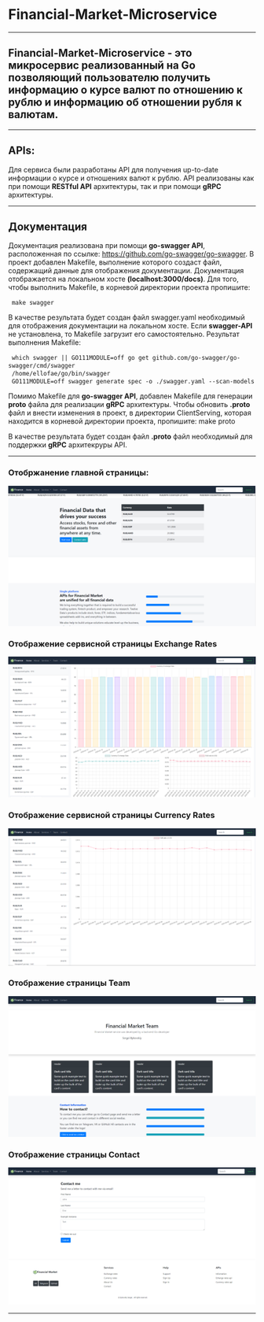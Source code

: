 # Financial-Market-Microservice
___________________________________

## Financial-Market-Microservice - это микросервис реализованный на Go позволяющий пользователю получить информацию о курсе валют по отношению к рублю и информацию об отношении рубля к валютам.
___________________________________

## APIs:
Для сервиса были разработаны API для получения up-to-date информации о курсе и отношениях валют к рублю. API реализованы как при помощи **RESTful API** архитектуры, так и при помощи **gRPC** архитектуры.
___________________________________

## Документация

Документация реализована при помощи **go-swagger API**, расположенная по ссылке: https://github.com/go-swagger/go-swagger.
В проект добавлен Makefile, выполнение которого создаст файл, содержащий данные для отображения документации. Документация отображается на локальном хосте **(localhost:3000/docs)**. Для того, чтобы выполнить Makefile, в корневой директории проекта пропишите:

     make swagger
     
В качестве результата будет создан файл swagger.yaml необходимый для отображения документации на локальном хосте.
Если **swagger-API** не установлена, то Makefile загрузит его самостоятельно. Результат выполнения Makefile:

     which swagger || GO111MODULE=off go get github.com/go-swagger/go-swagger/cmd/swagger
     /home/ellofae/go/bin/swagger
     GO111MODULE=off swagger generate spec -o ./swagger.yaml --scan-models

Помимо Makefile для **go-swagger API**, добавлен Makefile для генерации **proto** файла для реализации **gRPC** архитектуры.
Чтобы обновить **.proto** файл и внести изменения в проект, в директории ClientServing, которая находится в корневой директории проекта, пропишите:
  make proto

В качестве результата будет создан файл **.proto** файл необходимый для поддержки **gRPC** архитекруры API.
___________________________________

### Отобржанение главной страницы:
![result1](https://github.com/ellofae/Financial-Market-Microservice/blob/main/imgs/pr1.PNG?raw=true)

### Отображение сервисной страницы Exchange Rates
![result2](https://github.com/ellofae/Financial-Market-Microservice/blob/main/imgs/pr2.PNG?raw=true)

### Отображение сервисной страницы Currency Rates
![result3](https://github.com/ellofae/Financial-Market-Microservice/blob/main/imgs/pr3.PNG?raw=true)

### Отображение страницы Team
![result4](https://github.com/ellofae/Financial-Market-Microservice/blob/main/imgs/pr4.PNG?raw=true)

### Отображение страницы Contact
![result5](https://github.com/ellofae/Financial-Market-Microservice/blob/main/imgs/pr5.PNG?raw=true)
___________________________________
